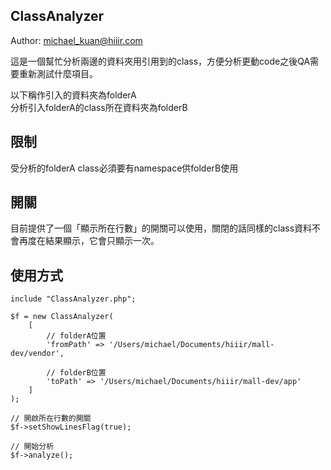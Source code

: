 ClassAnalyzer
--

Author: michael_kuan@hiiir.com

這是一個幫忙分析兩邊的資料夾用引用到的class，方便分析更動code之後QA需要重新測試什麼項目。


以下稱作引入的資料夾為folderA  
分析引入folderA的class所在資料夾為folderB


## 限制
受分析的folderA class必須要有namespace供folderB使用

## 開關
目前提供了一個「顯示所在行數」的開關可以使用，關閉的話同樣的class資料不會再度在結果顯示，它會只顯示一次。

## 使用方式
    include "ClassAnalyzer.php";

    $f = new ClassAnalyzer(
        [
            // folderA位置
            'fromPath' => '/Users/michael/Documents/hiiir/mall-dev/vendor',

            // folderB位置
            'toPath' => '/Users/michael/Documents/hiiir/mall-dev/app'
        ]
    );

    // 開啟所在行數的開關
    $f->setShowLinesFlag(true);

    // 開始分析
    $f->analyze();
